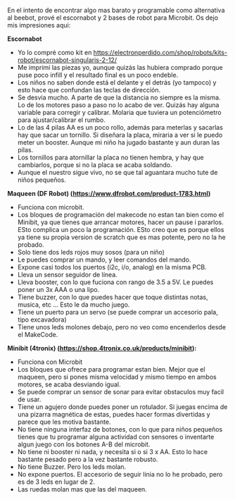 En el intento de encontrar algo mas barato y programable como alternativa al beebot, prové el escornabot y 2 bases de robot para Microbit. Os dejo mis impresiones aqui:

**Escornabot**
- Yo lo compré como kit en https://electronperdido.com/shop/robots/kits-robot/escornabot-singularis-2-12/
- Me imprimí las piezas yo, aunque quizás las hubiera comprado porque puse poco infill y el resultado final es un poco endeble.
- Los niños no saben donde está el delante y el detrás (yo tampoco) y esto hace que confundan las teclas de dirección.
- Se desvia mucho. A parte de que la distancia no siempre es la misma. Lo de los motores paso a paso no lo acabo de ver. Quizás hay alguna variable para corregir y calibrar. Molaria que tuviera un potenciómetro para ajustar/calibrar el rumbo.
- Lo de las 4 pilas AA es un poco rollo, además para meterlas y sacarlas hay que sacar un tornillo. Si diseñara la placa, miraria a ver si le puedo meter un booster. Aunque mi niño ha jugado bastante y aun duran las pilas.
- Los tornillos para atornillar la placa no tienen hembra, y hay que cambiarlos, porque si no la placa se acaba soldando.
- Aunque el nuestro sigue vivo, no se que tal aguantara mucho tute de niños pequeños.


**Maqueen (DF Robot) (https://www.dfrobot.com/product-1783.html)**
- Funciona con microbit.
- Los bloques de programación del makecode no estan tan bien como el Minibit, ya que tienes que arrancar motores, hacer un pause i pararlos. ESto complica un poco la programación. ESto creo que es porque ellos ya tiene su propia version de scratch que es mas potente, pero no la he probado.
- Solo tiene dos leds rojos muy sosos (para un niño)
- Le puedes comprar un mando, y leer comandos del mando.
- Expone casi todos los puertos (i2c, i/o, analog) en la misma PCB.
- Lleva un sensor seguidor de línea.
- Lleva booster, con lo que fuciona con rango de 3.5 a 5V. Le puedes poner un 3x AAA o una lipo.
- Tiene buzzer, con lo que puedes hacer que toque distintas notas, musica, etc ... Esto le da mucho juego.
- Tiene un puerto para un servo (se puede comprar un accesorio pala, tipo excavadora)
- Tiene unos leds molones debajo, pero no veo como encenderlos desde el MakeCode.



**Minibit (4tronix) (https://shop.4tronix.co.uk/products/minibit):**
- Funciona con Microbit
- Los bloques que ofrece para programar estan bien. Mejor que el maqueen, pero si pones misma velocidad y mismo tiempo en ambos motores, se acaba desviando igual.
- Se puede comprar un sensor de sonar para evitar obstaculos muy facil de usar.
- Tiene un agujero donde puedes poner un rotulador. Si juegas encima de una pizarra magnética de estas, puedes hacer formas divertidas y parece que les motiva bastante.
- No tiene ninguna interfaz de botones, con lo que para niños pequeños tienes que tu programar alguna actividad con sensores o inventarte algun juego con los botones A-B del microbit.
- No tiene ni booster ni nada, y necesita si o si 3 x AA. Esto lo hace bastante pesado pero a la vez bastante robusto.
- No tiene Buzzer. Pero los leds molan.
- No expone puertos. El accesorio de seguir linia no lo he probado, pero es de 3 leds en lugar de 2.
- Las ruedas molan mas que las del maqueen.
